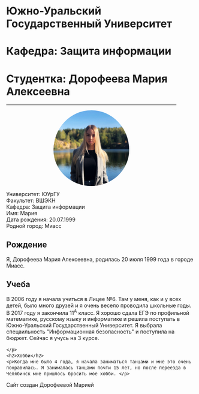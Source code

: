 <!DOCTYPE html>

<html lang="ru">
<head>
<meta charset="utf-8">
<link rel="stylesheet" href="style.css">
<title>Мария Дорофеева</title>
<style>
    img{
        border-radius:50%;
        align-content: center;
        margin-left: 25%;
        padding-bottom: 10px;
    }
</style>
</head>
<body>
<h1>Южно-Уральский Государственный Университет</h1>
<h1>Кафедра: Защита информации</h1>
<h1>Студентка: Дорофеева Мария Алексеевна</h1>
<hr align="center" width="90%" size="2" color="#006400" />
<div width="90%">
<div class="profile block" >
    <img width="40%" src="avatar.jpg">
    <div class="p1">Университет: <span class="answer">ЮУрГУ</span></div> 
    <div class="p1">Факультет: <span class="answer">ВШЭКН</span></div> 
    <div class="p1">Кафедра: <span class="answer">Защита информации</span></div>
    <div class="p1">Имя: <span class="answer">Мария</span></div> 
    <div class="p1">Дата рождения: <span class="answer">20.07.1999</span></div>
    <div class="p1">Родной город: <span class="answer">Миасс</span></div>
</div>
<div class="block about">
    <h2>Рождение</h2>   
    <p>Я, Дорофеева Мария Алексеевна, родилась 20 июля 1999 года в городе Миасс.</p>
    <h2>Учеба</h2>
    <p>В 2006 году я начала учиться в Лицее №6. Там у меня, как и у всех детей, было много друзей и я очень весело проводила школьные годы. 
        В 2017 году я закончила 11<sup>A</sup> класс. Я хорошо сдала ЕГЭ по профильной математике, русскому языку и информатике и решила поступать в Южно-Уральский Государственный Университет.
        Я выбрала спецаильность "Информационная безопасность" и поступила на бюджет. Сейчас я учусь на 3 курсе.
    
    </p>
    <h2>Хобби</h2>
    <p>Когда мне было 4 года, я начала заниматься танцами и мне это очень понравилась. Я занималась танцами почти 15 лет, но после переезда в Челябинск мне пришлось бросить мое хобби. </p>

</div>
<div class="cl"></div>
</div>
<div class="foot" margin-top="20px">Сайт создан Дорофеевой Марией</div>
</body>
</html>
